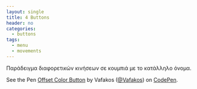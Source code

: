 ```yaml
---
layout: single
title: 4 Buttons
header: no
categories:
  - buttons
tags:
  - menu
  - movements
---
```


Παράδειγμα διαφορετικών κινήσεων σε κουμπιά με το κατάλληλο όνομα.

<p data-height="265" data-theme-id="0" data-slug-hash="YRvMEy" data-default-tab="css,result" data-user="Vafakos" 
data-pen-title="Offset Color Button" class="codepen">See the Pen <a href="https://codepen.io/Vafakos/pen/YRvMEy/">
Offset Color Button</a> by Vafakos (<a href="https://codepen.io/Vafakos">@Vafakos</a>) on <a href="https://codepen.io">CodePen</a>.</p>
<script async src="https://static.codepen.io/assets/embed/ei.js"></script>
